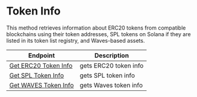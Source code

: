 # Token Info

This method retrieves information about ERC20 tokens from compatible blockchains using their token addresses, SPL tokens on Solana if they are listed in its token list registry, and Waves-based assets.

| Endpoint | Description
|----------|------------
| [Get ERC20 Token Info](./get-erc20-token-info.md) | gets ERC20 token info
| [Get SPL Token Info](./get-spl-token-info.md) | gets SPL token info
| [Get WAVES Token Info](./get-waves-token-info.md) | gets Waves token info